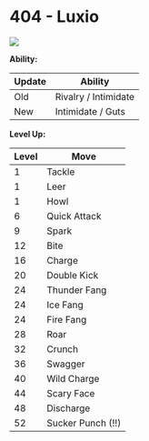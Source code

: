 # 404 - Luxio
![][404]

**Ability:**

Update | Ability
---    | ---
Old    | Rivalry / Intimidate
New    | Intimidate / Guts

**Level Up:**

Level | Move
---   | ---
  1   | Tackle
  1   | Leer
  1   | Howl
  6   | Quick Attack
  9   | Spark
 12   | Bite
 16   | Charge
 20   | Double Kick
 24   | Thunder Fang
 24   | Ice Fang
 24   | Fire Fang
 28   | Roar
 32   | Crunch
 36   | Swagger
 40   | Wild Charge
 44   | Scary Face
 48   | Discharge
 52   | Sucker Punch (!!)



[404]: /img/pokemon/404.png
